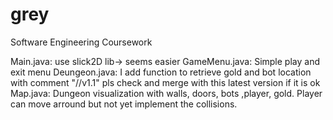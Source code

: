 # grey
Software Engineering Coursework

Main.java: use slick2D lib-> seems easier
GameMenu.java: Simple play and exit menu
Deungeon.java: I add function to retrieve gold and bot location with comment "//v1.1" pls check and merge with this latest version if it is ok
Map.java: Dungeon visualization with walls, doors, bots ,player, gold. Player can move arround but not yet implement the collisions.
